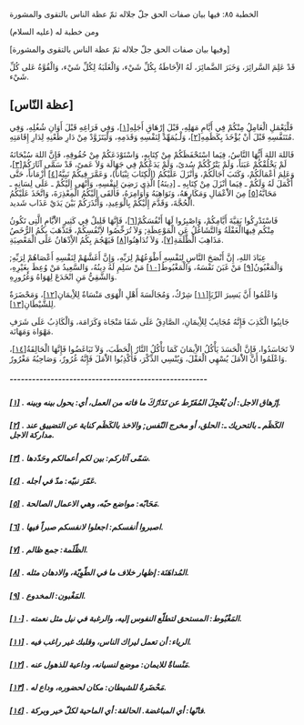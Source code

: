   الخطبة  ٨٥: فيها بيان صفات الحق جلّ جلاله ثمّ عظة الناس بالتقوى والمشورة	

ومن خطبة له (عليه السلام)

[وفيها بيان صفات الحق جلّ جلاله ثمّ عظة الناس بالتقوى والمشورة]

قَدْ عَلِمَ السَّرائِرَ، وَخَبَرَ الضَّمائِرَ، لَهُ  الاِْحَاطَةُ بِكُلِّ شَيْء، وَالْغَلَبَةُ لِكُلِّ شَيْء، وَالْقُوَّةُ  عَلى كُلِّ شَيْء.

##  [عظة النّاس]

فَلْيَعْمَلِ الْعَامِلُ مِنْكُمْ فِي أَيَّامِ مَهَلِهِ، قَبْلَ إِرْهَاقِ أَجَلِهِ[[١\]](https://arabic.balaghah.net/node/534#_ftn1)، وَفِي فَرَاغِهِ قَبْلَ أَوَانِ شُغُلِهِ، وَفِي مُتَنَفَّسِهِ قَبْلَ أَنْ يُؤْخَذَ بِكَظَمِهِ[[٢\]](https://arabic.balaghah.net/node/534#_ftn2)، وَلْـيُمَهِّدْ لِنَفْسِهِ وَقَدَمِهِ، وَلْيَتَزَوَّدْ مِنْ دَارِ ظَعْنِهِ لِدَارِ إِقَامَتِهِ.

فَاللهَ اللهَ أَيُّهَا النَّاسُ، فِيَما اسْتَحْفَظَكُمْ  مِنْ كِتَابِهِ، وَاسْتَوْدَعَكُمْ مِنْ حُقُوقِهِ، فَإِنَّ اللهَ  سُبْحَانَهُ لَمْ يَخْلُقْكُمْ عَبَثاً، وَلَمْ يَتْرُكْكُمْ سُدىً، وَلَمْ يَدَعْكُمْ فِي جَهَالَة وَلاَ عَمىً، قَدْ سَمَّى آثَارَكُمْ[[٣\]](https://arabic.balaghah.net/node/534#_ftn3)، وَعَلِمَ أعْمَالَكُمْ، وَكَتَبَ آجَالَكُمْ، وَأَنْزَلَ عَلَيْكُمُ (الْكِتَابَ تِبْيَاناً)، وَعَمَّرَ فِيكُمْ نَبِيَّهُ[[٤\]](https://arabic.balaghah.net/node/534#_ftn4) أَزْمَاناً، حَتَّى أَكْمَلَ لَهُ وَلَكُمْ ـ فِيَما أنْزَلَ مِنْ  كِتَابِهِ ـ [دِينَهُ] الَّذِي رَضِيَ لِنفْسِهِ، وَأَنْهَى إِلَيْكُمْ ـ  عَلَى لِسَانِهِ ـ مَحَابَّهُ[[٥\]](https://arabic.balaghah.net/node/534#_ftn5) مِنَ الاَْعْمَالِ وَمَكَارِهَهُ، وَنَوَاهِيَهُ وَأَوَامِرَهُ، فَأَلقَى  إِلَيْكُمُ الْمِعْذِرَةَ، وَاتَّخَذَ عَلَيْكُمُ الْحُجَّةَ، وَقَدَّمَ  إِلَيْكُمْ بِالْوَعِيدِ، وَأَنْذَرَكُمْ بَيْنَ يَدَيْ عَذَاب شَديد.

فَاسْتَدْرِكُوا بَقِيَّةَ أَيَّامِكُمْ، وَاصْبِرُوا لَهَا أَنْفُسَكُمْ[[٦\]](https://arabic.balaghah.net/node/534#_ftn6)، فَإِنَّهَا قَلِيلٌ فِي كَثِيرِ الاَْيَّامِ الَّتِى تَكُونُ مِنْكُم  فِيهَاالْغَفْلَةُ وَالتَّشَاغُلُ عَنِ الْمَوْعِظَةِ; وَلاَ تُرَخِّصُوا  لاَِنْفُسِكُمْ، فَتَذْهَبَ بِكُمُ الرُّخَصُ مَذَاهِبَ الْظَّلَمَةِ[[٧\]](https://arabic.balaghah.net/node/534#_ftn7)، وَلاَ تُدَاهِنُوا[[٨\]](https://arabic.balaghah.net/node/534#_ftn8) فَيَهْجُمَ بِكُمُ الاِْدْهَانُ عَلَى الْمَعْصِيَةِ.

عِبَادَ اللهِ، إِنَّ أَنْصَحَ النَّاسِ لِنَفْسِهِ  أَطْوَعُهُمْ لِرَبِّهِ، وَإِنَّ أَغَشَّهُمْ لِنَفْسِهِ أَعْصَاهُمْ  لِرَبِّهِ; وَالْمَغْبُونُ[[٩\]](https://arabic.balaghah.net/node/534#_ftn9) مَنْ غَبَنَ نَفْسَهُ، وَالْمَغْبُوطُ[[١٠\]](https://arabic.balaghah.net/node/534#_ftn10) مَنْ سَلِمِ لَهُ دِينُهُ، وَالسَّعِيدُ مَنْ وُعِظَ بِغَيْرِهِ، وَالشَّقِيُّ مَنِ انْخَدَعَ لِهَوَاهُ وَغُرُورِهِ.

وَاعْلَمُوا أَنَّ يَسِيرَ الرِّيَإِ[[١١\]](https://arabic.balaghah.net/node/534#_ftn11) شِرْكٌ، وَمُجَالَسَةَ أَهْلِ الْهَوَى مَنْسَاةٌ لِلاِْيمَانِ[[١٢\]](https://arabic.balaghah.net/node/534#_ftn12)، وَمَحْضَرَةٌ لِلشَّيْطَانِ[[١٣\]](https://arabic.balaghah.net/node/534#_ftn13).

جَانِبُوا الْكَذِبَ فَإِنَّهُ مُجَانِبٌ لِلاِْيمَانِ،  الصَّادِقُ عَلَى شَفَا مَنْجَاة وَكَرَامَة، وَالْكَاذِبُ عَلَى شَرَفِ  مَهْوَاة وَمَهَانَة.

لاَ تَحَاسَدُوا، فَإِنَّ الْحَسَدَ يَأْكُلُ الاِْيمَانَ  كَمَا تَأْكُلُ النَّارُ الْحَطَبَ، وَلاَ تَبَاغَضُوا فَإِنَّهَا  الْحَالِقَةُ[[١٤\]](https://arabic.balaghah.net/node/534#_ftn14)، وَاعْلَمُوا أَنَّ الاَْمَلَ يُسْهِي الْعَقْلَ، وَيُنْسِي الذِّكْرَ،  فَأَكْذِبُوا الاَْمَلَ فَإِنَّهُ غُرُورٌ، وَصَاحِبُهُ مَغْرُورٌ.

##### -----------------------------------------------------

##### [[١\]](https://arabic.balaghah.net/node/534#_ftnref1) . إرْهاق الاجل: أن يُعْجِلَ المُفَرّط عن تَدَارُكَ ما فاته من العمل، أي: يحول بينه وبينه.

##### [[٢\]](https://arabic.balaghah.net/node/534#_ftnref2) . الكَظَم ـ بالتحريك ـ: الحلق، أو مخرج النّفس; والاخذ بالكَظَم كناية عن التضييق عند مداركة الاجل.

##### [[٣\]](https://arabic.balaghah.net/node/534#_ftnref3) . سَمّى آثاركم: بين لكم أعمالكم وحَدّدها.

##### [[٤\]](https://arabic.balaghah.net/node/534#_ftnref4) . عَمّرَ نبيّه: مدّ في أجله.

##### [[٥\]](https://arabic.balaghah.net/node/534#_ftnref5) . مَحَابّه: مواضع حبّه، وهي الاعمال الصالحة.

##### [[٦\]](https://arabic.balaghah.net/node/534#_ftnref6) . اصبروا أنفسكم: اجعلوا لانفسكم صبراً فيها.

##### [[٧\]](https://arabic.balaghah.net/node/534#_ftnref7) . الظّلَمة: جمع ظالم.

##### [[٨\]](https://arabic.balaghah.net/node/534#_ftnref8) . المُداهَنَة: إظهار خلاف ما في الطّوِيّة، والادهان مثله.

##### [[٩\]](https://arabic.balaghah.net/node/534#_ftnref9) . المَغْبون: المخدوع.

##### [[١٠\]](https://arabic.balaghah.net/node/534#_ftnref10) . المَغْبُوط: المستحق لتطلّع النفوس إليه، والرغبة في نيل مثل نعمته.

##### [[١١\]](https://arabic.balaghah.net/node/534#_ftnref11) . الرياء: أن تعمل ليراك الناس، وقلبك غير راغب فيه.

##### [[١٢\]](https://arabic.balaghah.net/node/534#_ftnref12) . مَنْساةٌ للايمان: موضع لنسيانه، وداعية للذهول عنه.

##### [[١٣\]](https://arabic.balaghah.net/node/534#_ftnref13) . مَحْضَرةٌ للشيطان: مكان لحضوره، وداع له.

##### [[١٤\]](https://arabic.balaghah.net/node/534#_ftnref14) . فانّها: أي المباغضة. الحالقة: أي الماحية لكلّ خير وبركة.
